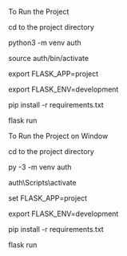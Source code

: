 To Run the Project

cd to the project directory

python3 -m venv auth

source auth/bin/activate

export FLASK_APP=project

export FLASK_ENV=development

pip install -r requirements.txt

flask run

To Run the Project on Window

cd to the project directory

py -3 -m venv auth

auth\Scripts\activate

set FLASK_APP=project

export FLASK_ENV=development

pip install -r requirements.txt

flask run
